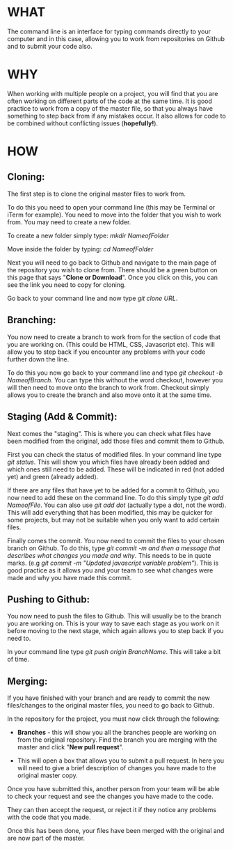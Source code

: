 # WHAT

The command line is an interface for typing commands directly to your computer and in this case, allowing you to work from repositories on Github and to submit your code also.

# WHY

When working with multiple people on a project, you will find that you are often working on different parts of the code at the same time. It is good practice to work from a copy of the master file, so that you always have something to step back from if any mistakes occur. It also allows for code to be combined without conflicting issues (__hopefully!__).

# HOW

## Cloning:

The first step is to clone the original master files to work from.

To do this you need to open your command line (this may be Terminal or iTerm for example). You need to move into the folder that you wish to work from. You may need to create a new folder.

To create a new folder simply type: _mkdir NameofFolder_

Move inside the folder by typing: _cd NameofFolder_

Next you will need to go back to Github and navigate to the main page of the repository you wish to clone from.
There should be a green button on this page that says "__Clone or Download__". Once you click on this, you can see the link you need to copy for cloning.

Go back to your command line and now type _git clone URL_.

## Branching:

You now need to create a branch to work from for the section of code that you are working on. (This could be HTML, CSS, Javascript etc). This will allow you to step back if you encounter any problems with your code further down the line.

To do this you now go back to your command line and type _git checkout -b NameofBranch_. You can type this without the word checkout, however you will then need to move onto the branch to work from. Checkout simply allows you to create the branch and also move onto it at the same time.

## Staging (Add & Commit):

Next comes the "staging". This is where you can check what files have been modified from the original, add those files and commit them to Github.

First you can check the status of modified files. In your command line type _git status_. This will show you which files have already been added and which ones still need to be added. These will be indicated in red (not added yet) and green (already added).

If there are any files that have yet to be added for a commit to Github, you now need to add these on the command line. To do this simply type _git add NameofFile_. You can also use _git add dot_ (actually type a dot, not the word). This will add everything that has been modified, this may be quicker for some projects, but may not be suitable when you only want to add certain files.

Finally comes the commit. You now need to commit the files to your chosen branch on Github. To do this, type _git commit -m and then a message that describes what changes you made and why_. This needs to be in quote marks. (e.g _git commit -m "Updated javascript variable problem"_). This is good practice as it allows you and your team to see what changes were made and why you have made this commit.

## Pushing to Github:

You now need to push the files to Github. This will usually be to the branch you are working on. This is your way to save each stage as you work on it before moving to the next stage, which again allows you to step back if you need to.

In your command line type _git push origin BranchName_. This will take a bit of time.

## Merging:

If you have finished with your branch and are ready to commit the new files/changes to the original master files, you need to go back to Github.

In the repository for the project, you must now click through the following:

- __Branches__ - this will show you all the branches people are working on from the original repository.
Find the branch you are merging with the master and click "__New pull request__".

- This will open a box that allows you to submit a pull request. In here you will need to give a brief description of changes you have made to the original master copy.

Once you have submitted this, another person from your team will be able to check your request and see the changes you have made to the code.

They can then accept the request, or reject it if they notice any problems with the code that you made.

Once this has been done, your files have been merged with the original and are now part of the master.
